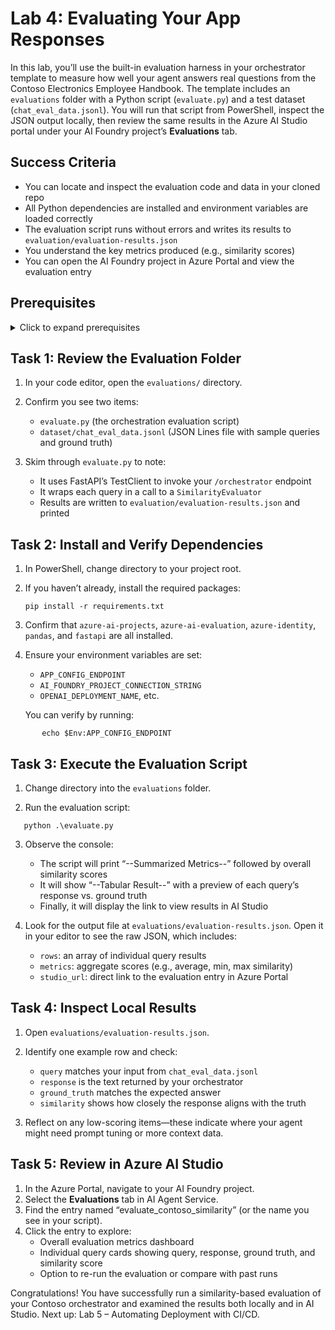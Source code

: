 # Lab 4: Evaluating Your App Responses

In this lab, you’ll use the built-in evaluation harness in your orchestrator template to measure how well your agent answers real questions from the Contoso Electronics Employee Handbook. The template includes an `evaluations` folder with a Python script (`evaluate.py`) and a test dataset (`chat_eval_data.jsonl`). You will run that script from PowerShell, inspect the JSON output locally, then review the same results in the Azure AI Studio portal under your AI Foundry project’s **Evaluations** tab.



## Success Criteria

- You can locate and inspect the evaluation code and data in your cloned repo  
- All Python dependencies are installed and environment variables are loaded correctly  
- The evaluation script runs without errors and writes its results to `evaluation/evaluation-results.json`  
- You understand the key metrics produced (e.g., similarity scores)  
- You can open the AI Foundry project in Azure Portal and view the evaluation entry  



## Prerequisites

<details markdown="block">
<summary>Click to expand prerequisites</summary>

- **Local environment**  
  - PowerShell (or Windows Terminal) with Python 3.11  
  - Your cloned orchestrator repo at the v2.0.0 tag  
  - A Python virtual environment activated, if you use one  

- **Azure resources**  
  - Active Azure subscription with the AI Foundry Project you provisioned in Labs 1–3  
  - AI Agent Service and Cognitive Services index loaded with the Employee Handbook  
  - App Configuration endpoint and AI Foundry connection string set as environment variables  

- **Files in place**  
  - `evaluations/evaluate.py`  
  - `evaluations/dataset/chat_eval_data.jsonl`  
</details>



## Task 1: Review the Evaluation Folder

1. In your code editor, open the `evaluations/` directory.  

2. Confirm you see two items:  
   - `evaluate.py` (the orchestration evaluation script)  
   - `dataset/chat_eval_data.jsonl` (JSON Lines file with sample queries and ground truth)  

3. Skim through `evaluate.py` to note:  
   - It uses FastAPI’s TestClient to invoke your `/orchestrator` endpoint  
   - It wraps each query in a call to a `SimilarityEvaluator`  
   - Results are written to `evaluation/evaluation-results.json` and printed  



## Task 2: Install and Verify Dependencies

1. In PowerShell, change directory to your project root.  

2. If you haven’t already, install the required packages:  
      
       pip install -r requirements.txt  

3. Confirm that `azure-ai-projects`, `azure-ai-evaluation`, `azure-identity`, `pandas`, and `fastapi` are all installed.  

4. Ensure your environment variables are set:  
   - `APP_CONFIG_ENDPOINT`  
   - `AI_FOUNDRY_PROJECT_CONNECTION_STRING`  
   - `OPENAI_DEPLOYMENT_NAME`, etc.  

   You can verify by running:  

```      
       echo $Env:APP_CONFIG_ENDPOINT  
```



## Task 3: Execute the Evaluation Script

1. Change directory into the `evaluations` folder.  

2. Run the evaluation script:  

```      
   python .\evaluate.py  
```

3. Observe the console:  
   - The script will print “--Summarized Metrics--” followed by overall similarity scores  
   - It will show “--Tabular Result--” with a preview of each query’s response vs. ground truth  
   - Finally, it will display the link to view results in AI Studio  

4. Look for the output file at `evaluations/evaluation-results.json`. Open it in your editor to see the raw JSON, which includes:  
   - `rows`: an array of individual query results  
   - `metrics`: aggregate scores (e.g., average, min, max similarity)  
   - `studio_url`: direct link to the evaluation entry in Azure Portal  



## Task 4: Inspect Local Results

1. Open `evaluations/evaluation-results.json`.  
2. Identify one example row and check:  
   - `query` matches your input from `chat_eval_data.jsonl`  
   - `response` is the text returned by your orchestrator  
   - `ground_truth` matches the expected answer  
   - `similarity` shows how closely the response aligns with the truth  

3. Reflect on any low-scoring items—these indicate where your agent might need prompt tuning or more context data.



## Task 5: Review in Azure AI Studio

1. In the Azure Portal, navigate to your AI Foundry project.  
2. Select the **Evaluations** tab in AI Agent Service.  
3. Find the entry named “evaluate_contoso_similarity” (or the name you see in your script).  
4. Click the entry to explore:  
   - Overall evaluation metrics dashboard  
   - Individual query cards showing query, response, ground truth, and similarity score  
   - Option to re-run the evaluation or compare with past runs  



Congratulations! You have successfully run a similarity-based evaluation of your Contoso orchestrator and examined the results both locally and in AI Studio. Next up: Lab 5 – Automating Deployment with CI/CD.  
